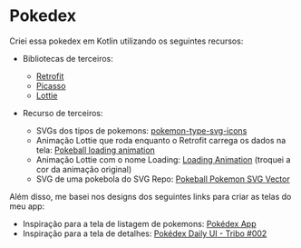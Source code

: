 # Pokedex

Criei essa pokedex em Kotlin utilizando os seguintes recursos:

- Bibliotecas de terceiros:
  * [Retrofit](https://square.github.io/retrofit/)
  * [Picasso](https://square.github.io/picasso/)
  * [Lottie](https://lottiefiles.com/)
    
- Recurso de terceiros:
  * SVGs dos tipos de pokemons: [pokemon-type-svg-icons](https://github.com/duiker101/pokemon-type-svg-icons)
  * Animação Lottie que roda enquanto o Retrofit carrega os dados na tela: [Pokeball loading animation](https://lottiefiles.com/animations/pokeball-loading-animation-RDRWQ7Fovt)
  * Animação Lottie com o nome Loading: [Loading Animation](https://lottiefiles.com/animations/loading-animation-fU59RE2UNC) (troquei a cor da animação original)
  * SVG de uma pokebola do SVG Repo: [Pokeball Pokemon SVG Vector](https://www.svgrepo.com/svg/276264/pokeball-pokemon)


Além disso, me basei nos designs dos seguintes links para criar as telas do meu app:
- Inspiração para a tela de listagem de pokemons: [Pokédex App](https://www.behance.net/gallery/95727849/Pokdex-App)
- Inspiração para a tela de detalhes: [Pokédex Daily UI - Tribo #002](https://www.behance.net/gallery/151231513/Pokdex-Daily-UI-Tribo-002)

